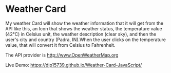# Weather Card

My weather Card will show the weather information that it will get from the API like this, an Icon that shows the weather status, the temperature value (42°C) in Celsius unit, the weather description (clear sky), and then the user's city and country (Padra, IN).When the user clicks on the temperature value, that will convert it from Celsius to Fahrenheit.

The API provider is http://www.OpenWeatherMap.org


Live Demo: https://dip15739.github.io/Weather-Card-JavaScript/
